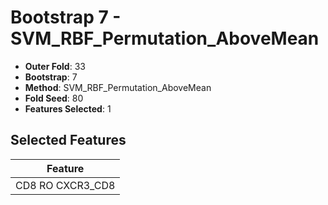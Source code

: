 # Bootstrap 7 - SVM_RBF_Permutation_AboveMean

- **Outer Fold**: 33
- **Bootstrap**: 7
- **Method**: SVM_RBF_Permutation_AboveMean
- **Fold Seed**: 80
- **Features Selected**: 1

## Selected Features

| Feature |
|---------|
| CD8 RO CXCR3_CD8 |
